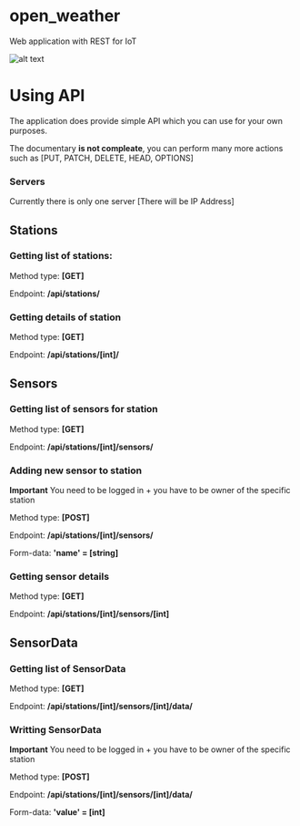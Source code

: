 # open_weather
Web application with REST for IoT

![alt text](https://i.imgur.com/RKqWR7p.png "img")

# Using API
The application does provide simple API which you can use for your own purposes.

The documentary **is not compleate**, you can perform many more actions such as [PUT, PATCH, DELETE, HEAD, OPTIONS]
### Servers
Currently there is only one server [There will be IP Address]

## Stations
### Getting list of stations:
Method type: **[GET]**

Endpoint: **/api/stations/**


### Getting details of station
Method type: **[GET]**

Endpoint: **/api/stations/[int]/**


## Sensors

### Getting list of sensors for station
Method type: **[GET]**

Endpoint: **/api/stations/[int]/sensors/**

### Adding new sensor to station
**Important** You need to be logged in + you have to be owner of the specific station

Method type: **[POST]**

Endpoint: **/api/stations/[int]/sensors/**

Form-data: **'name' = [string]**

### Getting sensor details
Method type: **[GET]**

Endpoint: **/api/stations/[int]/sensors/[int]**

## SensorData

### Getting list of SensorData
Method type: **[GET]**

Endpoint: **/api/stations/[int]/sensors/[int]/data/**

### Writting SensorData
**Important** You need to be logged in + you have to be owner of the specific station

Method type: **[POST]**

Endpoint: **/api/stations/[int]/sensors/[int]/data/**

Form-data: **'value' = [int]**
